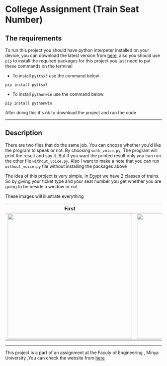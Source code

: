 # **College Assignment (Train Seat Number)**

## **The requirements**

To run this project you should have python interpeter installed on your device, you can download the latest version from [here](https://www.python.org/downloads/ "Download Python"), also you should use `pip` to install the required packages for this project you just need to put these commands on the terminal

* To install `pyttsx3` use the command below

```terminal
pip install pyttsx3
```

* To install `pythonwin` use the command below

```terminal
pip install pythonwin
```

After doing this it's ok to download the project and run the code

***

## **Description**

There are two files that do the same job. You can choose whether you'd like the program to speak or not. By choosing `with_voice.py`, The program will print the result and say it. But if you want the printed result only you can run the other file `without_voice.py`. Also I want to make a note that you can run `without_voice.py` file without installing the packages above

The idea of this project is very simple, in Egypt we have 2 classes of trains. So by giving your ticket type and your seat number you get whether you are going to be beside a window or not  

These images will illustrate everything

|First|Second|
|--------|-------|
|<img src=".\first.jpg" height = 400/> |<img src=".\second.jpg" height = 400/>|

***

This project is a part of an assignment at the Faculy of Engineering , Minya University ,You can check the website from [here](https://www.minia.edu.eg/eng/ "Minya Engineering")

